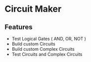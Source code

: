 # Circuit Maker

## Features

- Test Logical Gates ( AND, OR, NOT )
- Build custom Circuits
- Build custom Complex Circuits
- Test Circuits and Complex Circuits